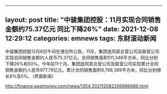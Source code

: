 
---
layout: post
title: "中骏集团控股：11月实现合同销售金额约75.37亿元 同比下降26%"
date: 2021-12-08 12:29:12
categories: emnews
tags: 东财滚动新闻
---

中骏集团控股12月8日午间在港交所公告，11月，集团连同其合营公司及联营公司实现合同销售金额约人民币75.37亿元，合同销售面积511,348平方米，同比分别下降26%和50%。今年前11个月，集团连同其合营公司及联营公司实现累计合同销售金额约人民币977.79亿元，累计合同销售面积6,768,389平方米，同比分别增长8%及5%。（界面新闻）

<http://finance.eastmoney.com/news/1354,202112082206896686.html>